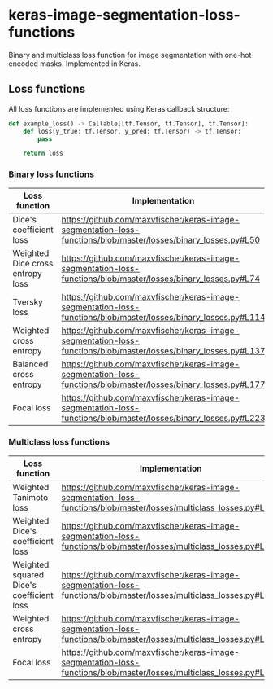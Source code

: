 # keras-image-segmentation-loss-functions
Binary and multiclass loss function for image segmentation with one-hot encoded masks. Implemented in Keras.

## Loss functions
All loss functions are implemented using Keras callback structure:

```python
def example_loss() -> Callable[[tf.Tensor, tf.Tensor], tf.Tensor]:
    def loss(y_true: tf.Tensor, y_pred: tf.Tensor) -> tf.Tensor:
        pass

    return loss
```

### Binary loss functions
| Loss function                    | Implementation                                                                                                  |
|----------------------------------|-----------------------------------------------------------------------------------------------------------------|
| Dice's coefficient loss          | https://github.com/maxvfischer/keras-image-segmentation-loss-functions/blob/master/losses/binary_losses.py#L50  |
| Weighted Dice cross entropy loss | https://github.com/maxvfischer/keras-image-segmentation-loss-functions/blob/master/losses/binary_losses.py#L74  |
| Tversky loss                     | https://github.com/maxvfischer/keras-image-segmentation-loss-functions/blob/master/losses/binary_losses.py#L114 |
| Weighted cross entropy           | https://github.com/maxvfischer/keras-image-segmentation-loss-functions/blob/master/losses/binary_losses.py#L137 |
| Balanced cross entropy           | https://github.com/maxvfischer/keras-image-segmentation-loss-functions/blob/master/losses/binary_losses.py#L177 |
| Focal loss                       | https://github.com/maxvfischer/keras-image-segmentation-loss-functions/blob/master/losses/binary_losses.py#L223 |

### Multiclass loss functions
| Loss function                            | Implementation                                                                                                      |
|------------------------------------------|---------------------------------------------------------------------------------------------------------------------|
| Weighted Tanimoto loss                   | https://github.com/maxvfischer/keras-image-segmentation-loss-functions/blob/master/losses/multiclass_losses.py#L8   |
| Weighted Dice's coefficient loss         | https://github.com/maxvfischer/keras-image-segmentation-loss-functions/blob/master/losses/multiclass_losses.py#L42  |
| Weighted squared Dice's coefficient loss | https://github.com/maxvfischer/keras-image-segmentation-loss-functions/blob/master/losses/multiclass_losses.py#L74  |
| Weighted cross entropy                   | https://github.com/maxvfischer/keras-image-segmentation-loss-functions/blob/master/losses/multiclass_losses.py#L107 |
| Focal loss                               | https://github.com/maxvfischer/keras-image-segmentation-loss-functions/blob/master/losses/multiclass_losses.py#L150 |
